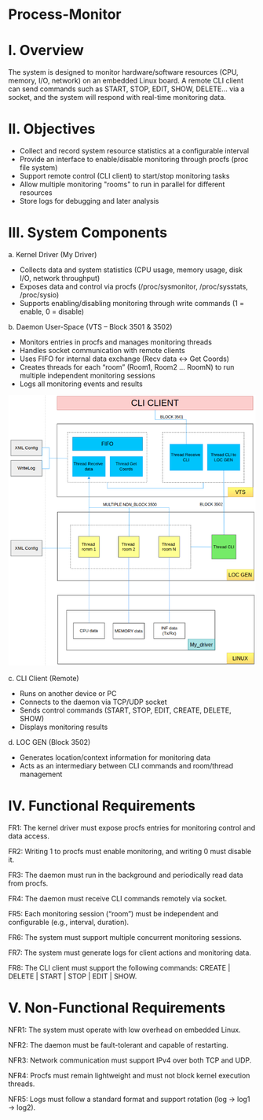 # Process-Monitor
# I. Overview
The system is designed to monitor hardware/software resources (CPU, memory, I/O, network) on an embedded Linux board. A remote CLI client can send commands such as START, STOP, EDIT, SHOW, DELETE... via a socket, and the system will respond with real-time monitoring data.
# II. Objectives
- Collect and record system resource statistics at a configurable interval
- Provide an interface to enable/disable monitoring through procfs (proc file system)
- Support remote control (CLI client) to start/stop monitoring tasks
- Allow multiple monitoring "rooms" to run in parallel for different resources
- Store logs for debugging and later analysis
# III. System Components
a. Kernel Driver (My Driver)
- Collects data and system statistics (CPU usage, memory usage, disk I/O, network throughput)
- Exposes data and control via procfs (/proc/sysmonitor, /proc/sysstats, /proc/sysio)
- Supports enabling/disabling monitoring through write commands (1 = enable, 0 = disable)

b. Daemon User-Space (VTS – Block 3501 & 3502)
- Monitors entries in procfs and manages monitoring threads
- Handles socket communication with remote clients
- Uses FIFO for internal data exchange (Recv data ↔ Get Coords)
- Creates threads for each “room” (Room1, Room2 … RoomN) to run multiple independent monitoring sessions
- Logs all monitoring events and results

![System Flowchart](images/Flowchart.png)

c. CLI Client (Remote)
- Runs on another device or PC
- Connects to the daemon via TCP/UDP socket
- Sends control commands (START, STOP, EDIT, CREATE, DELETE, SHOW)
- Displays monitoring results

d. LOC GEN (Block 3502)
- Generates location/context information for monitoring data
- Acts as an intermediary between CLI commands and room/thread management
# IV. Functional Requirements
  FR1: The kernel driver must expose procfs entries for monitoring control and data access.

  FR2: Writing 1 to procfs must enable monitoring, and writing 0 must disable it.

  FR3: The daemon must run in the background and periodically read data from procfs.

  FR4: The daemon must receive CLI commands remotely via socket.

  FR5: Each monitoring session (“room”) must be independent and configurable (e.g., interval, duration).

  FR6: The system must support multiple concurrent monitoring sessions.

  FR7: The system must generate logs for client actions and monitoring data.

  FR8: The CLI client must support the following commands: CREATE | DELETE | START | STOP | EDIT | SHOW.

# V. Non-Functional Requirements

  NFR1: The system must operate with low overhead on embedded Linux.

  NFR2: The daemon must be fault-tolerant and capable of restarting.

  NFR3: Network communication must support IPv4 over both TCP and UDP.

  NFR4: Procfs must remain lightweight and must not block kernel execution threads.

  NFR5: Logs must follow a standard format and support rotation (log → log1 → log2).